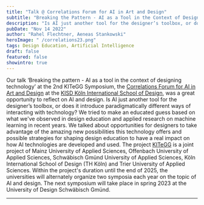 ```yaml
---
title: "Talk @ Correlations Forum for AI in Art and Design"
subtitle: "Breaking the Pattern - AI as a Tool in the Context of Designing Technology"
description: "Is AI just another tool for the designer’s toolbox, or does it introduce paradigmatically different ways of interacting with technology? In this talk at the Correlations Forum for AI in Art and Design at KISD we tried to make an educated guess based on our experience in design education and applied machine learning research."
pubDate: "Nov 14 2022"
author: "Rahel Flechtner, Aeneas Stankowski"
heroImage: " /correlations23.png"
tags: Design Education, Artificial Intelligence
draft: false
featured: false
showintro: true
---
```


Our talk ‘Breaking the pattern - AI as a tool in the context of designing technology’ at the 2nd KITeGG Symposium, the [Correlations Forum for AI in Art and Design]( https://www.correlationsforum.de/) at the [KISD Köln International School of Design]( https://kisd.de/), was a great opportunity to reflect on AI and design. Is AI just another tool for the designer’s toolbox, or does it introduce paradigmatically different ways of interacting with technology? We tried to make an educated guess based on what we've observed in design education and applied research on machine learning in recent years. We talked about opportunities for designers to take advantage of the amazing new possibilities this technology offers and possible strategies for shaping design education to have a real impact on how AI technologies are developed and used.
The project [KITeGG](https://gestaltung.ai/#/) is a joint project of Mainz University of Applied Sciences, Offenbach University of Applied Sciences, Schwäbisch Gmünd University of Applied Sciences, Köln International School of Design (TH Köln) and Trier University of Applied Sciences. Within the project's duration until the end of 2025, the universities will alternately organize two symposia each year on the topic of AI and design. The next symposium will take place in spring 2023 at the University of Design Schwäbisch Gmünd.

---
